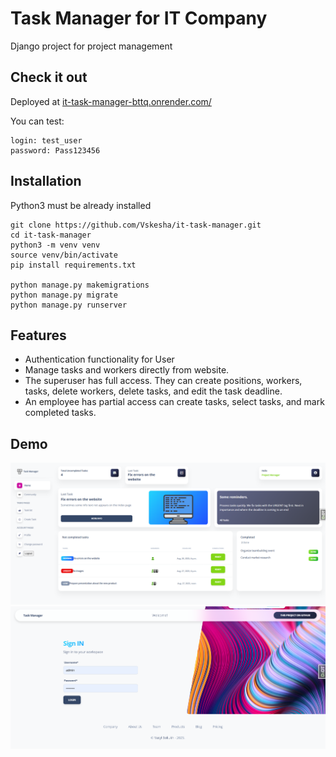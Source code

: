 # Task Manager for IT Company

Django project for project management

## Check it out 
Deployed at [it-task-manager-bttq.onrender.com/](https://it-task-manager-bttq.onrender.com/)


You can test:
```
login: test_user
password: Pass123456
```

## Installation

Python3 must be already installed

```shell
git clone https://github.com/Vskesha/it-task-manager.git
cd it-task-manager
python3 -m venv venv
source venv/bin/activate
pip install requirements.txt

python manage.py makemigrations
python manage.py migrate
python manage.py runserver

```

## Features

* Authentication functionality for User
* Manage tasks and workers directly from website.
* The superuser has full access. They can create positions, workers, tasks, delete workers, delete tasks, and edit the task deadline.
* An employee has partial access can create tasks, select tasks, and mark completed tasks.

## Demo
![Dashboard Interface](demo_dashboard.png)
![Login page](demo_login.png)
